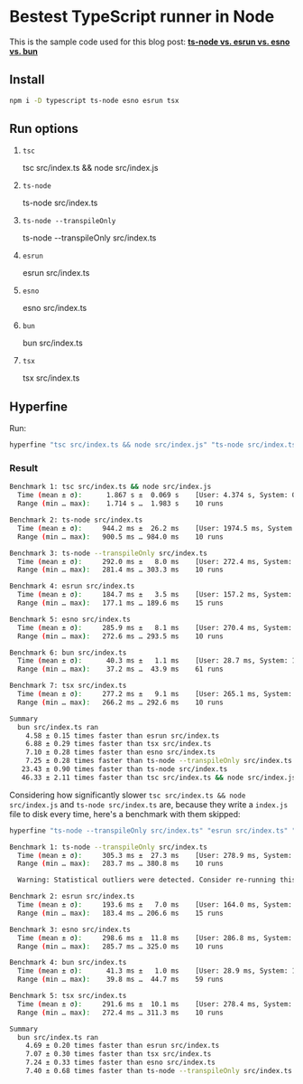 # Bestest TypeScript runner in Node

This is the sample code used for this blog post:
[**ts-node vs. esrun vs. esno vs. bun**](https://www.peterbe.com/plog/ts-node-vs-esrun-vs-esno-vs-bun)

## Install

```sh
npm i -D typescript ts-node esno esrun tsx
```

## Run options

1. `tsc`

    tsc src/index.ts && node src/index.js

1. `ts-node`

    ts-node src/index.ts

1. `ts-node --transpileOnly`

    ts-node --transpileOnly src/index.ts

1. `esrun`

    esrun src/index.ts

1. `esno`

    esno src/index.ts

1. `bun`

    bun src/index.ts

1. `tsx`

    tsx src/index.ts

## Hyperfine

Run:

```sh
hyperfine "tsc src/index.ts && node src/index.js" "ts-node src/index.ts" "ts-node --transpileOnly src/index.ts" "esrun src/index.ts" "esno src/index.ts" "bun src/index.ts" "tsx src/index.ts"
```

### Result

```sh
Benchmark 1: tsc src/index.ts && node src/index.js
  Time (mean ± σ):      1.867 s ±  0.069 s    [User: 4.374 s, System: 0.157 s]
  Range (min … max):    1.714 s …  1.983 s    10 runs

Benchmark 2: ts-node src/index.ts
  Time (mean ± σ):     944.2 ms ±  26.2 ms    [User: 1974.5 ms, System: 126.0 ms]
  Range (min … max):   900.5 ms … 984.0 ms    10 runs

Benchmark 3: ts-node --transpileOnly src/index.ts
  Time (mean ± σ):     292.0 ms ±   8.0 ms    [User: 272.4 ms, System: 47.2 ms]
  Range (min … max):   281.4 ms … 303.3 ms    10 runs

Benchmark 4: esrun src/index.ts
  Time (mean ± σ):     184.7 ms ±   3.5 ms    [User: 157.2 ms, System: 34.5 ms]
  Range (min … max):   177.1 ms … 189.6 ms    15 runs

Benchmark 5: esno src/index.ts
  Time (mean ± σ):     285.9 ms ±   8.1 ms    [User: 270.4 ms, System: 46.4 ms]
  Range (min … max):   272.6 ms … 293.5 ms    10 runs

Benchmark 6: bun src/index.ts
  Time (mean ± σ):      40.3 ms ±   1.1 ms    [User: 28.7 ms, System: 12.1 ms]
  Range (min … max):    37.2 ms …  43.9 ms    61 runs

Benchmark 7: tsx src/index.ts
  Time (mean ± σ):     277.2 ms ±   9.1 ms    [User: 265.1 ms, System: 45.0 ms]
  Range (min … max):   266.2 ms … 292.6 ms    10 runs

Summary
  bun src/index.ts ran
    4.58 ± 0.15 times faster than esrun src/index.ts
    6.88 ± 0.29 times faster than tsx src/index.ts
    7.10 ± 0.28 times faster than esno src/index.ts
    7.25 ± 0.28 times faster than ts-node --transpileOnly src/index.ts
   23.43 ± 0.90 times faster than ts-node src/index.ts
   46.33 ± 2.11 times faster than tsc src/index.ts && node src/index.js
```

Considering how significantly slower `tsc src/index.ts && node src/index.js`
and `ts-node src/index.ts` are, because they write a `index.js`  file to
disk every time, here's a benchmark with them skipped:

```sh
hyperfine "ts-node --transpileOnly src/index.ts" "esrun src/index.ts" "esno src/index.ts" "bun src/index.ts" "tsx src/index.ts"
```

```sh
Benchmark 1: ts-node --transpileOnly src/index.ts
  Time (mean ± σ):     305.3 ms ±  27.3 ms    [User: 278.9 ms, System: 51.7 ms]
  Range (min … max):   283.7 ms … 380.8 ms    10 runs

  Warning: Statistical outliers were detected. Consider re-running this benchmark on a quiet system without any interferences from other programs. It might help to use the '--warmup' or '--prepare' options.

Benchmark 2: esrun src/index.ts
  Time (mean ± σ):     193.6 ms ±   7.0 ms    [User: 164.0 ms, System: 35.6 ms]
  Range (min … max):   183.4 ms … 206.6 ms    15 runs

Benchmark 3: esno src/index.ts
  Time (mean ± σ):     298.6 ms ±  11.8 ms    [User: 286.8 ms, System: 50.1 ms]
  Range (min … max):   285.7 ms … 325.0 ms    10 runs

Benchmark 4: bun src/index.ts
  Time (mean ± σ):      41.3 ms ±   1.0 ms    [User: 28.9 ms, System: 12.6 ms]
  Range (min … max):    39.8 ms …  44.7 ms    59 runs

Benchmark 5: tsx src/index.ts
  Time (mean ± σ):     291.6 ms ±  10.1 ms    [User: 278.4 ms, System: 47.5 ms]
  Range (min … max):   272.4 ms … 311.3 ms    10 runs

Summary
  bun src/index.ts ran
    4.69 ± 0.20 times faster than esrun src/index.ts
    7.07 ± 0.30 times faster than tsx src/index.ts
    7.24 ± 0.33 times faster than esno src/index.ts
    7.40 ± 0.68 times faster than ts-node --transpileOnly src/index.ts
```
